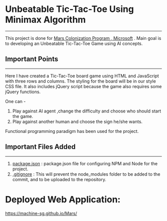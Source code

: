 # Unbeatable Tic-Tac-Toe Using Minimax Algorithm

***

This project is done for [Mars Colonization Program , Microsoft](https://microsoft.acehacker.com/mars) . Main goal is to developing an Unbeatable Tic-Tac-Toe Game using AI concepts.

## Important Points

***

Here I have created a Tic-Tac-Toe board game using HTML and JavaScript  with three rows and columns. The styling for the board will be in our style CSS file. It also includes jQuery script because the game also requires some jQuery functions.

One can -
1. Play against AI agent ,change the difficulty and choose who should start the game.
2. Play against another human and choose the sign he/she wants.

Functional programming paradigm has been used for the project.

## Important Files Added

***
1. [package.json](https://github.com/machine-sg/Mars/blob/master/package.json) : package.json file for configuring NPM and Node for the project.
2. [.gitignore](https://github.com/machine-sg/Mars/blob/master/.gitignore) : This will prevent the node_modules folder to be added to the commit, and to be uploaded to the repository.

# Deployed Web Application:
https://machine-sg.github.io/Mars/ 
